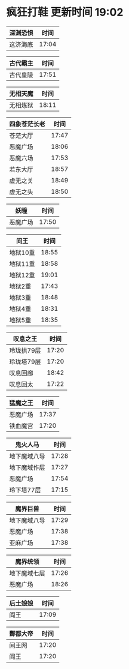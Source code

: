 # 疯狂打鞋 更新时间 19:02

| 深渊恐惧   | 时间    |
|--------|-------|
| 这济海底 | 17:04 |

| 古代霸主   | 时间    |
|--------|-------|
| 古代皇陵 | 17:51 |

| 无相天魔   | 时间    |
|--------|-------|
| 无相炼狱 | 18:11 |

| 四象苍茫长老   | 时间    |
|--------|-------|
| 苍茫大厅 | 17:47 |
| 恶魔广场 | 18:06 |
| 恶魔六场 | 17:53 |
| 若东大厅 | 18:57 |
| 虚无之关 | 18:49 |
| 虚无之头 | 18:50 |

| 妖瞳   | 时间    |
|--------|-------|
| 恶魔广场 | 17:50 |

| 间王   | 时间    |
|--------|-------|
| 地狱10重 | 18:55 |
| 地狱11重 | 18:58 |
| 地狱12重 | 19:01 |
| 地狱2重 | 17:43 |
| 地狱3重 | 18:48 |
| 地狱4重 | 18:31 |
| 地狱5重 | 18:35 |

| 叹息之王   | 时间    |
|--------|-------|
| 玲珑拱79层 | 17:20 |
| 玲珑塔79层 | 17:20 |
| 叹息回廊 | 18:42 |
| 叹息回太 | 17:22 |

| 猛魔之王   | 时间    |
|--------|-------|
| 恶魔广场 | 17:37 |
| 铁血魔宫 | 17:20 |

| 鬼火人马   | 时间    |
|--------|-------|
| 地下魔域八导 | 17:28 |
| 地下魔域作层 | 17:27 |
| 恶魔广场 | 17:54 |
| 玲下塔77层 | 17:15 |

| 魔界巨兽   | 时间    |
|--------|-------|
| 地下魔域八导 | 17:29 |
| 恶魔广场 | 17:38 |
| 亚麻广场 | 17:38 |

| 魔界统领   | 时间    |
|--------|-------|
| 地下魔域七层 | 17:26 |
| 恶魔广场 | 18:26 |

| 后土娘娘   | 时间    |
|--------|-------|
| 阎王 | 17:09 |

| 酆都大帝   | 时间    |
|--------|-------|
| 间王网 | 17:20 |
| 阎王 | 17:20 |